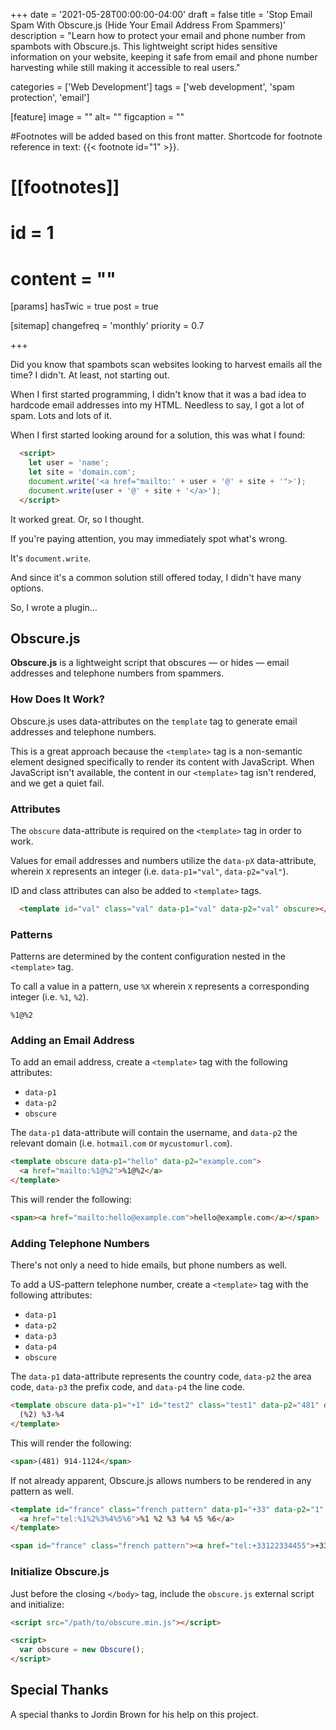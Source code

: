 +++
date = '2021-05-28T00:00:00-04:00'
draft = false
title = 'Stop Email Spam With Obscure.js (Hide Your Email Address From Spammers)'
description = "Learn how to protect your email and phone number from spambots with Obscure.js. This lightweight script hides sensitive information on your website, keeping it safe from email and phone number harvesting while still making it accessible to real users."

categories = ['Web Development']
tags = ['web development', 'spam protection', 'email']

[feature]
  image = ""
  alt= ""
  figcaption = ""

#Footnotes will be added based on this front matter. Shortcode for footnote reference in text: {{< footnote id="1" >}}.

# [[footnotes]]
#   id = 1
#   content = ""

[params]
	hasTwic = true
	post = true


[sitemap]
  changefreq = 'monthly'
  priority = 0.7


+++

Did you know that spambots scan websites looking to harvest emails all the time? I didn't. At least, not starting out.  

When I first started programming, I didn't know that it was a bad idea to hardcode email addresses into my HTML. Needless to say, I got a lot of spam. Lots and lots of it.  

When I first started looking around for a solution, this was what I found:  

```html
  <script>
    let user = 'name';
    let site = 'domain.com';
    document.write('<a href="mailto:' + user + '@' + site + '">');
    document.write(user + '@' + site + '</a>');
  </script>
```

It worked great. Or, so I thought.  

If you're paying attention, you may immediately spot what's wrong.  

It's `document.write`.  

And since it's a common solution still offered today, I didn't have many options.  

So, I wrote a plugin…  

## Obscure.js  

**Obscure.js** is a lightweight script that obscures — or hides — email addresses and telephone numbers from spammers.  

### How Does It Work?  

Obscure.js uses data-attributes on the `template` tag to generate email addresses and telephone numbers.  

This is a great approach because the `<template>` tag is a non-semantic element designed specifically to render its content with JavaScript. When JavaScript isn't available, the content in our `<template>` tag isn't rendered, and we get a quiet fail.  

### Attributes  

The `obscure` data-attribute is required on the `<template>` tag in order to work.  

Values for email addresses and numbers utilize the `data-pX` data-attribute, wherein `X` represents an integer (i.e. `data-p1="val"`, `data-p2="val"`).  

ID and class attributes can also be added to `<template>` tags.  

```html
  <template id="val" class="val" data-p1="val" data-p2="val" obscure></template>
```

### Patterns  

Patterns are determined by the content configuration nested in the `<template>` tag.  

To call a value in a pattern, use `%X` wherein `X` represents a corresponding integer (i.e. `%1`, `%2`).  

```plaintext
%1@%2
```

### Adding an Email Address  

To add an email address, create a `<template>` tag with the following attributes:  

- `data-p1`  
- `data-p2`  
- `obscure`  

The `data-p1` data-attribute will contain the username, and `data-p2` the relevant domain (i.e. `hotmail.com` or `mycustomurl.com`).  

```html
<template obscure data-p1="hello" data-p2="example.com">
  <a href="mailto:%1@%2">%1@%2</a>
</template>
```

This will render the following:  

```html
<span><a href="mailto:hello@example.com">hello@example.com</a></span>
```

### Adding Telephone Numbers  

There's not only a need to hide emails, but phone numbers as well.  

To add a US-pattern telephone number, create a `<template>` tag with the following attributes:  

- `data-p1`  
- `data-p2`  
- `data-p3`  
- `data-p4`  
- `obscure`  

The `data-p1` data-attribute represents the country code, `data-p2` the area code, `data-p3` the prefix code, and `data-p4` the line code.  

```html
<template obscure data-p1="+1" id="test2" class="test1" data-p2="481" data-p3="914" data-p4="1124">
  (%2) %3-%4
</template>
```

This will render the following:  

```html
<span>(481) 914-1124</span>
```

If not already apparent, Obscure.js allows numbers to be rendered in any pattern as well.  

```html
<template id="france" class="french pattern" data-p1="+33" data-p2="1" data-p3="22" data-p4="33" data-p5="44" data-p6="55" obscure>
  <a href="tel:%1%2%3%4%5%6">%1 %2 %3 %4 %5 %6</a>
</template>

<span id="france" class="french pattern"><a href="tel:+33122334455">+33 1 22 33 44 55</a></span>
```

### Initialize Obscure.js  

Just before the closing `</body>` tag, include the `obscure.js` external script and initialize:  

```html
<script src="/path/to/obscure.min.js"></script>

<script>
  var obscure = new Obscure();
</script>

```

## Special Thanks

A special thanks to Jordin Brown for his help on this project.